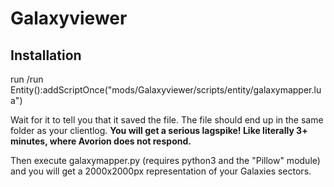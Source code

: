 # Galaxyviewer

## Installation

run
/run Entity():addScriptOnce("mods/Galaxyviewer/scripts/entity/galaxymapper.lua")

Wait for it to tell you that it saved the file. The file should end up in the same folder as your clientlog.
__You will get a serious lagspike! Like literally 3+ minutes, where Avorion does not respond.__

Then execute galaxymapper.py (requires python3 and the "Pillow" module) and you will get a 2000x2000px representation of your Galaxies sectors.
